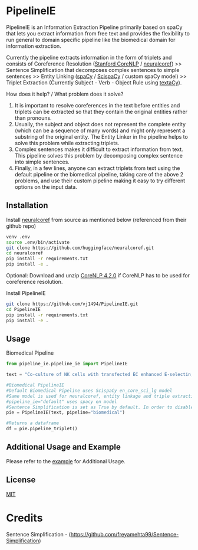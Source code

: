 # PipelineIE
PipelineIE is an Information Extraction Pipeline primarily based on spaCy that lets you extract information from free text and provides the flexibility to run general to domain specific pipeline like the biomedical domain for information extraction.

Currently the pipeline extracts information in the form of triplets and consists of Coreference Resolution ([Stanford CoreNLP](https://stanfordnlp.github.io/CoreNLP/) / [neuralcoref](https://github.com/huggingface/neuralcoref)) >> Sentence Simplification that decomposes complex sentences to simple sentences >> Entity Linking ([spaCy](https://spacy.io/) / [ScispaCy](https://github.com/allenai/scispacy) / custom spaCy model) >> Triplet  Extraction (Currently Subject - Verb - Object Rule using [textaCy](https://github.com/chartbeat-labs/textacy)).


How does it help? / What problem does it solve?
1. It is important to resolve coreferences in the text before entities and triplets can be extracted so that they contain the original entities rather than pronouns.
2. Usually, the subject and object does not represent the complete entity (which can be a sequence of many words) and might only represent a substring of the original entity. The Entity Linker in the pipeline helps to solve this problem while extracting triplets.
3. Complex sentences makes it difficult to extract information from text. This pipeline solves this problem by decomposing complex sentence into simple sentences.
4. Finally, in a few lines, anyone can extract triplets from text using the default pipeline or the biomedical pipeline, taking care of the above 2 problems, and use their custom pipeline making it easy to try different options on the input data.


## Installation

Install [neuralcoref](https://github.com/huggingface/neuralcoref) from source as mentioned below (referenced from their github repo)
```bash
venv .env
source .env/bin/activate
git clone https://github.com/huggingface/neuralcoref.git
cd neuralcoref
pip install -r requirements.txt
pip install -e .
```

Optional:
Download and unzip [CoreNLP 4.2.0](http://nlp.stanford.edu/software/stanford-corenlp-latest.zip) if CoreNLP has to be used for coreference resolution.

Install PipelineIE
```bash
git clone https://github.com/vj1494/PipelineIE.git
cd PipelineIE
pip install -r requirements.txt
pip install -e .
```

## Usage
Biomedical Pipeline

```python
from pipeline_ie.pipeline_ie import PipelineIE

text = "Co-culture of NK cells with transfected EC enhanced E-selectin, IL-8, and NF-kappaB-dependent promoter activity."

#Biomedical PipelineIE
#Default Biomedical Pipeline uses ScispaCy en_core_sci_lg model
#Same model is used for neuralcoref, entity linkage and triple extraction 
#pipeline_ie="default" uses spacy en model
#Sentence Simplification is set as True by default. In order to disable it pass sentence_simplify=False
pie = PipelineIE(text, pipeline="biomedical")

#Returns a dataframe
df = pie.pipeline_triplet()

```

## Additional Usage and Example
Please refer to the [example](https://github.com/vj1494/PipelineIE/blob/master/PipelineIE.ipynb) for Additional Usage.

## License
[MIT](https://choosealicense.com/licenses/mit/)

# Credits
Sentence Simplification - (https://github.com/freyamehta99/Sentence-Simplification)
